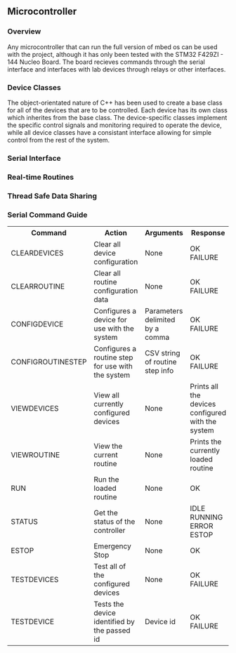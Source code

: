 ## Microcontroller ##
### Overview ###
Any microcontroller that can run the full version of mbed os can be used with the project, although it has only been tested with the STM32 F429ZI - 144 Nucleo Board. The board recieves commands through the serial interface and interfaces with lab devices through relays or other interfaces. 

### Device Classes ###
The object-orientated nature of C++ has been used to create a base class for all of the devices that are to be controlled. Each device has its own class which inherites from the base class. The device-specific classes implement the specific control signals and monitoring required to operate the device, while all device classes  have a consistant interface allowing for simple control from the rest of the system. 

### Serial Interface ###


### Real-time Routines ###

### Thread Safe Data Sharing ###


### Serial Command Guide ###

<table>
    <tr>
        <th>Command</th>
        <th>Action</th>
        <th>Arguments</th>
        <th>Response</th>
        <th>Example</th>
    </tr>
    <tr>
        <td>CLEARDEVICES</td>
        <td>Clear all device configuration</td>
        <td>None</td>
        <td>OK<br>FAILURE</td>
        <td>CLEARDEVICES</td>
    </tr>
    <tr>
        <td>CLEARROUTINE</td>
        <td>Clear all routine configuration data</td>
        <td>None</td>
        <td>OK<br>FAILURE</td>
        <td>CLEARROUTINE</td>
    </tr>
    <tr>
        <td>CONFIGDEVICE</td>
        <td>Configures a device for use with the system</td>
        <td>Parameters delimited by a comma</td>
        <td>OK<br>FAILURE</td>
        <td>Add an example</td>
    </tr>
    <tr>
        <td>CONFIGROUTINESTEP</td>
        <td>Configures a routine step for use with the system</td>
        <td>CSV string of routine step info</td>
        <td>OK<br>FAILURE</td>
        <td>Add an example</td>
    </tr>
    <tr>
        <td>VIEWDEVICES</td>
        <td>View all currently configured devices</td>
        <td>None</td>
        <td>Prints all the devices configured with the system</td>
        <td>Add an example</td>
    </tr>
    <tr>
        <td>VIEWROUTINE</td>
        <td>View the current routine</td>
        <td>None</td>
        <td>Prints the currently loaded routine</td>
        <td>Add an example</td>
    </tr>
    <tr>
        <td>RUN</td>
        <td>Run the loaded routine</td>
        <td>None</td>
        <td>OK</td>
        <td>Add an example</td>
    </tr>
    <tr>
        <td>STATUS</td>
        <td>Get the status of the controller</td>
        <td>None</td>
        <td>IDLE<br>RUNNING<br>ERROR<br>ESTOP</td>
        <td>Add an example</td>
    </tr>
    <tr>
        <td>ESTOP</td>
        <td>Emergency Stop</td>
        <td>None</td>
        <td>OK </td>
        <td>Add an example</td>
    </tr>
    <tr>
        <td>TESTDEVICES</td>
        <td>Test all of the configured devices</td>
        <td>None</td>
        <td>OK  FAILURE</td>
        <td>Add an example</td>
    </tr>
    <tr>
        <td>TESTDEVICE</td>
        <td>Tests the device identified by the passed id</td>
        <td>Device id</td>
        <td>OK<br>FAILURE</td>
        <td>Add an example</td>
    </tr>
</table>